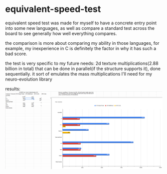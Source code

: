 # equivalent-speed-test

equivalent speed test was made for myself to have a concrete entry point into some new languages, as well as compare a standard test across the board to see generally how well everything compares.

the comparison is more about comparing my ability in those languages, for example, my inexperience in C is definitely the factor in why it has such a bad score.

the test is very specific to my future needs:
2d texture multiplications(2.88 billion in total) that can be done in parallel(if the structure supports it), done sequentially.
it sort of emulates the mass multiplications I'll need for my neuro-evolution library

results: 
![current results](https://github.com/Mercalyn/equivalent-speed-test/blob/main/results.png?raw=true)
